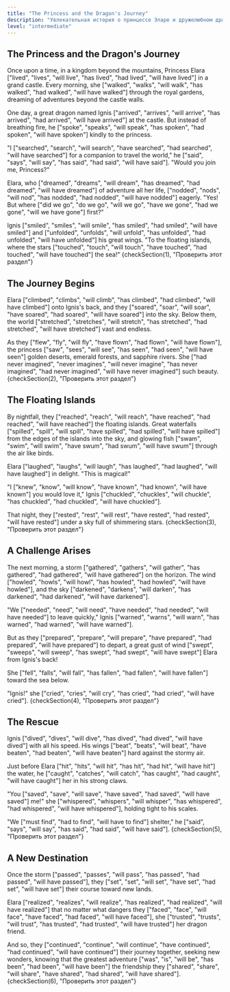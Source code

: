 ```yaml
---
title: "The Princess and the Dragon's Journey"
description: "Увлекательная история о принцессе Эларе и дружелюбном драконе Игнисе, отправляющихся в удивительное путешествие."
level: "intermediate"
---
```


## The Princess and the Dragon's Journey
Once upon a time, in a kingdom beyond the mountains, Princess Elara ["lived", "lives", "will live", "has lived", "had lived", "will have lived"] in a grand castle. Every morning, she ["walked", "walks", "will walk", "has walked", "had walked", "will have walked"] through the royal gardens, dreaming of adventures beyond the castle walls.

One day, a great dragon named Ignis ["arrived", "arrives", "will arrive", "has arrived", "had arrived", "will have arrived"] at the castle. But instead of breathing fire, he ["spoke", "speaks", "will speak", "has spoken", "had spoken", "will have spoken"] kindly to the princess.

"I ["searched", "search", "will search", "have searched", "had searched", "will have searched"] for a companion to travel the world," he ["said", "says", "will say", "has said", "had said", "will have said"]. "Would you join me, Princess?"

Elara, who ["dreamed", "dreams", "will dream", "has dreamed", "had dreamed", "will have dreamed"] of adventure all her life, ["nodded", "nods", "will nod", "has nodded", "had nodded", "will have nodded"] eagerly. "Yes! But where ["did we go", "do we go", "will we go", "have we gone", "had we gone", "will we have gone"] first?"

Ignis ["smiled", "smiles", "will smile", "has smiled", "had smiled", "will have smiled"] and ["unfolded", "unfolds", "will unfold", "has unfolded", "had unfolded", "will have unfolded"] his great wings. "To the floating islands, where the stars ["touched", "touch", "will touch", "have touched", "had touched", "will have touched"] the sea!"
{checkSection(1), "Проверить этот раздел"}

## The Journey Begins
Elara ["climbed", "climbs", "will climb", "has climbed", "had climbed", "will have climbed"] onto Ignis's back, and they ["soared", "soar", "will soar", "have soared", "had soared", "will have soared"] into the sky. Below them, the world ["stretched", "stretches", "will stretch", "has stretched", "had stretched", "will have stretched"] vast and endless.

As they ["flew", "fly", "will fly", "have flown", "had flown", "will have flown"], the princess ["saw", "sees", "will see", "has seen", "had seen", "will have seen"] golden deserts, emerald forests, and sapphire rivers. She ["had never imagined", "never imagines", "will never imagine", "has never imagined", "had never imagined", "will have never imagined"] such beauty.
{checkSection(2), "Проверить этот раздел"}

## The Floating Islands
By nightfall, they ["reached", "reach", "will reach", "have reached", "had reached", "will have reached"] the floating islands. Great waterfalls ["spilled", "spill", "will spill", "have spilled", "had spilled", "will have spilled"] from the edges of the islands into the sky, and glowing fish ["swam", "swim", "will swim", "have swum", "had swum", "will have swum"] through the air like birds.

Elara ["laughed", "laughs", "will laugh", "has laughed", "had laughed", "will have laughed"] in delight. "This is magical!"

"I ["knew", "know", "will know", "have known", "had known", "will have known"] you would love it," Ignis ["chuckled", "chuckles", "will chuckle", "has chuckled", "had chuckled", "will have chuckled"].

That night, they ["rested", "rest", "will rest", "have rested", "had rested", "will have rested"] under a sky full of shimmering stars.
{checkSection(3), "Проверить этот раздел"}

## A Challenge Arises
The next morning, a storm ["gathered", "gathers", "will gather", "has gathered", "had gathered", "will have gathered"] on the horizon. The wind ["howled", "howls", "will howl", "has howled", "had howled", "will have howled"], and the sky ["darkened", "darkens", "will darken", "has darkened", "had darkened", "will have darkened"].

"We ["needed", "need", "will need", "have needed", "had needed", "will have needed"] to leave quickly," Ignis ["warned", "warns", "will warn", "has warned", "had warned", "will have warned"].

But as they ["prepared", "prepare", "will prepare", "have prepared", "had prepared", "will have prepared"] to depart, a great gust of wind ["swept", "sweeps", "will sweep", "has swept", "had swept", "will have swept"] Elara from Ignis's back!

She ["fell", "falls", "will fall", "has fallen", "had fallen", "will have fallen"] toward the sea below.

"Ignis!" she ["cried", "cries", "will cry", "has cried", "had cried", "will have cried"].
{checkSection(4), "Проверить этот раздел"}

## The Rescue
Ignis ["dived", "dives", "will dive", "has dived", "had dived", "will have dived"] with all his speed. His wings ["beat", "beats", "will beat", "have beaten", "had beaten", "will have beaten"] hard against the stormy air.

Just before Elara ["hit", "hits", "will hit", "has hit", "had hit", "will have hit"] the water, he ["caught", "catches", "will catch", "has caught", "had caught", "will have caught"] her in his strong claws.

"You ["saved", "save", "will save", "have saved", "had saved", "will have saved"] me!" she ["whispered", "whispers", "will whisper", "has whispered", "had whispered", "will have whispered"], holding tight to his scales.

"We ["must find", "had to find", "will have to find"] shelter," he ["said", "says", "will say", "has said", "had said", "will have said"].
{checkSection(5), "Проверить этот раздел"}

## A New Destination
Once the storm ["passed", "passes", "will pass", "has passed", "had passed", "will have passed"], they ["set", "set", "will set", "have set", "had set", "will have set"] their course toward new lands.

Elara ["realized", "realizes", "will realize", "has realized", "had realized", "will have realized"] that no matter what dangers they ["faced", "face", "will face", "have faced", "had faced", "will have faced"], she ["trusted", "trusts", "will trust", "has trusted", "had trusted", "will have trusted"] her dragon friend.

And so, they ["continued", "continue", "will continue", "have continued", "had continued", "will have continued"] their journey together, seeking new wonders, knowing that the greatest adventure ["was", "is", "will be", "has been", "had been", "will have been"] the friendship they ["shared", "share", "will share", "have shared", "had shared", "will have shared"].
{checkSection(6), "Проверить этот раздел"}

